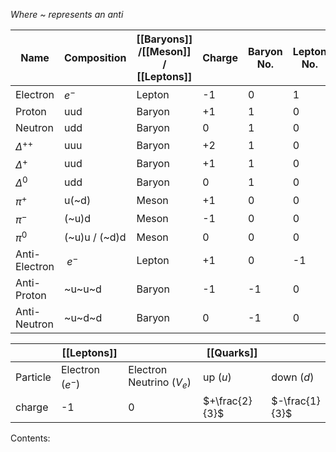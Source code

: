 *Where ~ represents an anti*

|Name|Composition|[[Baryons]] /[[Meson]] / [[Leptons]] |Charge|Baryon No. | Lepton No.|
| --- | --- | --- | --- | --- | --- |
|Electron|$e^{-}$|Lepton|-1|0|1
|Proton|uud|Baryon|+1|1|0|
|Neutron|udd|Baryon|0|1|0|
|$\Delta^{++}$|uuu|Baryon|+2|1|0|
|$\Delta^{+}$|uud|Baryon|+1|1|0|
|$\Delta^{0}$|udd|Baryon|0|1|0|
|$\pi^{+}$|u(~d)|Meson|+1|0|0|
|$\pi^{-}$|(~u)d|Meson|-1|0|0|
|$\pi^{0}$|(~u)u / (~d)d|Meson|0|0|0|
|Anti-Electron|$~e^{-}$|Lepton|+1|0|-1|
|Anti-Proton|~u~u~d|Baryon|-1|-1|0|
|Anti-Neutron|~u~d~d|Baryon|0|-1|0|

| |[[Leptons]]| |[[Quarks]] | |
| --- | --- | --- | --- | --- |
|Particle | Electron ($e^{-}$) | Electron Neutrino ($V_e$) | up ($u$) | down ($d$)|
|charge| -1 | 0 | $+\frac{2}{3}$| $-\frac{1}{3}$|

Contents:
```folder-index-content
```
